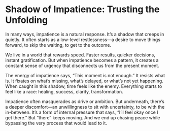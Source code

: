 # Shadow of Impatience: Trusting the Unfolding


In many ways, impatience is a natural response. It’s a shadow that creeps in quietly. It often starts as a low-level restlessness—a desire to move things forward, to skip the waiting, to get to the outcome.

We live in a world that rewards speed. Faster results, quicker decisions, instant gratification. But when impatience becomes a pattern, it creates a constant sense of urgency that disconnects us from the present moment.

The energy of impatience says, “This moment is not enough.” It resists what is. It fixates on what’s missing, what’s delayed, or what’s not yet happening. When caught in this shadow, time feels like the enemy. Everything starts to feel like a race: healing, success, clarity, transformation.

Impatience often masquerades as drive or ambition. But underneath, there’s a deeper discomfort—an unwillingness to sit with uncertainty, to be with the in-between. It’s a form of internal pressure that says, “I’ll feel okay once I get there.” But “there” keeps moving. And we end up chasing peace while bypassing the very process that would lead to it.
